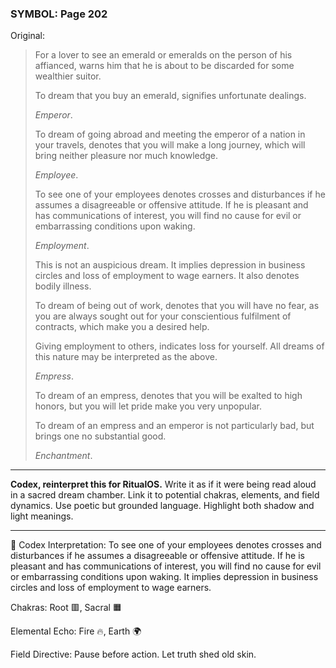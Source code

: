 ### SYMBOL: Page 202

Original:
> For a lover to see an emerald or emeralds on the person of his affianced,
> warns him that he is about to be discarded for some wealthier suitor.
> 
> 
> To dream that you buy an emerald, signifies unfortunate dealings.
> 
> 
> _Emperor_.
> 
> 
> To dream of going abroad and meeting the emperor of a nation
> in your travels, denotes that you will make a long journey,
> which will bring neither pleasure nor much knowledge.
> 
> 
> _Employee_.
> 
> 
> To see one of your employees denotes crosses and disturbances
> if he assumes a disagreeable or offensive attitude.
> If he is pleasant and has communications of interest, you will
> find no cause for evil or embarrassing conditions upon waking.
> 
> 
> _Employment_.
> 
> 
> This is not an auspicious dream. It implies depression
> in business circles and loss of employment to wage earners.
> It also denotes bodily illness.
> 
> 
> To dream of being out of work, denotes that you will have no fear,
> as you are always sought out for your conscientious fulfilment of contracts,
> which make you a desired help.
> 
> 
> Giving employment to others, indicates loss for yourself.
> All dreams of this nature may be interpreted as the above.
> 
> 
> _Empress_.
> 
> 
> To dream of an empress, denotes that you will be exalted to high honors,
> but you will let pride make you very unpopular.
> 
> 
> To dream of an empress and an emperor is not particularly bad,
> but brings one no substantial good.
> 
> 
> _Enchantment_.

---

**Codex, reinterpret this for RitualOS.**
Write it as if it were being read aloud in a sacred dream chamber.
Link it to potential chakras, elements, and field dynamics.
Use poetic but grounded language.
Highlight both shadow and light meanings.

---

🔁 Codex Interpretation:
To see one of your employees denotes crosses and disturbances if he assumes a disagreeable or offensive attitude. If he is pleasant and has communications of interest, you will find no cause for evil or embarrassing conditions upon waking. It implies depression in business circles and loss of employment to wage earners.

Chakras: Root 🟥, Sacral 🟧

Elemental Echo: Fire 🔥, Earth 🌍

Field Directive: Pause before action. Let truth shed old skin.
